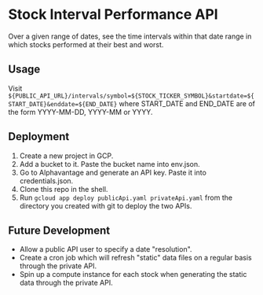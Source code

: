 # Stock Interval Performance API

Over a given range of dates, see the time intervals within that date range in which stocks performed at their best and worst.

## Usage

Visit `${PUBLIC_API_URL}/intervals/symbol=${STOCK_TICKER_SYMBOL}&startdate=${START_DATE}&enddate=${END_DATE}` where START_DATE and END_DATE are of the form YYYY-MM-DD, YYYY-MM or YYYY.

## Deployment

1. Create a new project in GCP.
2. Add a bucket to it. Paste the bucket name into env.json.
3. Go to Alphavantage and generate an API key. Paste it into credentials.json.
4. Clone this repo in the shell.
5. Run `gcloud app deploy publicApi.yaml privateApi.yaml` from the directory you created with git to deploy the two APIs.

## Future Development

- Allow a public API user to specify a date "resolution".
- Create a cron job which will refresh "static" data files on a regular basis through the private API.
- Spin up a compute instance for each stock when generating the static data through the private API.
